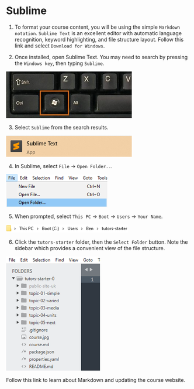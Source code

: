 # Sublime

1. To format your course content, you will be using the simple `Markdown notation`. `Sublime Text` is an excellent editor with automatic language recognition, keyword highlighting, and file structure layout. Follow this link and select `Download for Windows`.

2. Once installed, open Sublime Text. You may need to search by pressing the `Windows key`, then typing `Sublime`.

  ![The Windows Key](img/windows-keyboard.jpg)

3. Select `Sublime` from the search results. 

  ![Sublime Logo](img/17-search-for-sub.png)

4. In Sublime, select `File` -> `Open Folder..`.

  ![Open Folder Menu](img/18-sublime-open-folder.png)

5. When prompted, select `This PC` -> `Boot` -> `Users` -> `Your Name`.

  ![Path to Tutors](img/3-path.png)

6. Click the `tutors-starter` folder, then the `Select Folder` button. Note the sidebar which provides a convenient view of the file structure.

  ![Sublime Sidebar](img/20-sublime-sidebar.png)

Follow this link to learn about Markdown and updating the course website.
    
